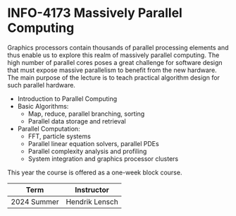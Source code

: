 # INFO-4173 Massively Parallel Computing


Graphics processors contain thousands of parallel processing elements and thus enable us to explore this realm of massively parallel computing.
The high number of parallel cores poses a great challenge for software design that must expose massive parallelism to benefit from the new hardware.
The main purpose of the lecture is to teach practical algorithm design for such parallel hardware.
* Introduction to Parallel Computing
* Basic Algorithms:
    * Map, reduce, parallel branching, sorting
    * Parallel data storage and retrieval
* Parallel Computation:
    * FFT, particle systems
    * Parallel linear equation solvers, parallel PDEs
    * Parallel complexity analysis and profiling
    * System integration and graphics processor clusters

This year the course is offered as a one-week block course.



| Term          | Instructor   |
| ------------- |:-------------:|
| 2024 Summer     | Hendrik Lensch |   



